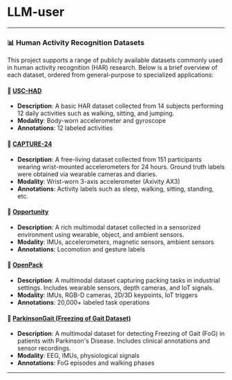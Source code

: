 # LLM-user
---
### 📊 Human Activity Recognition Datasets

This project supports a range of publicly available datasets commonly used in human activity recognition (HAR) research. 
Below is a brief overview of each dataset, ordered from general-purpose to specialized applications:

#### 📁 [USC-HAD](https://sipi.usc.edu/had/)
- **Description**: A basic HAR dataset collected from 14 subjects performing 12 daily activities such as walking, sitting, and jumping.
- **Modality**: Body-worn accelerometer and gyroscope
- **Annotations**: 12 labeled activities

#### 📁 [CAPTURE-24](https://datashare.ed.ac.uk/handle/10283/3433)
- **Description**: A free-living dataset collected from 151 participants wearing wrist-mounted accelerometers for 24 hours. Ground truth labels were obtained via wearable cameras and diaries.
- **Modality**: Wrist-worn 3-axis accelerometer (Axivity AX3)
- **Annotations**: Activity labels such as sleep, walking, sitting, standing, etc.

#### 📁 [Opportunity](https://archive.ics.uci.edu/ml/datasets/opportunity+activity+recognition)
- **Description**: A rich multimodal dataset collected in a sensorized environment using wearable, object, and ambient sensors.
- **Modality**: IMUs, accelerometers, magnetic sensors, ambient sensors
- **Annotations**: Locomotion and gesture labels

#### 📁 [OpenPack](https://open-pack.github.io/)
- **Description**: A multimodal dataset capturing packing tasks in industrial settings. Includes wearable sensors, depth cameras, and IoT signals.
- **Modality**: IMUs, RGB-D cameras, 2D/3D keypoints, IoT triggers
- **Annotations**: 20,000+ labeled task operations

#### 📁 [ParkinsonGait (Freezing of Gait Dataset)](https://physionet.org/content/freezing-gait/1.0.0/)
- **Description**: A multimodal dataset for detecting Freezing of Gait (FoG) in patients with Parkinson's Disease. Includes clinical annotations and sensor recordings.
- **Modality**: EEG, IMUs, physiological signals
- **Annotations**: FoG episodes and walking phases
---

